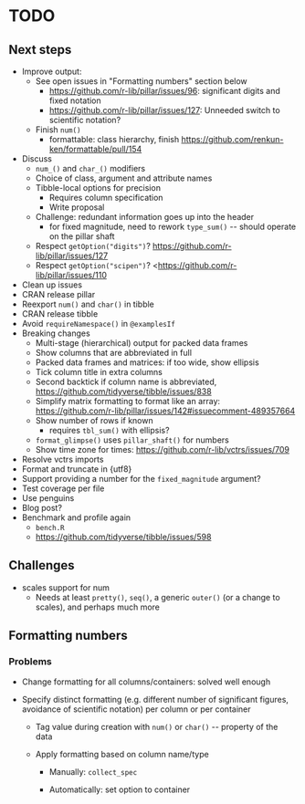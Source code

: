 # TODO

## Next steps

- Improve output:
    - See open issues in "Formatting numbers" section below
        - <https://github.com/r-lib/pillar/issues/96>: significant digits and fixed notation
        - <https://github.com/r-lib/pillar/issues/127>: Unneeded switch to scientific notation?
    - Finish `num()`
        - formattable: class hierarchy, finish <https://github.com/renkun-ken/formattable/pull/154>
- Discuss
    - `num_()` and `char_()` modifiers
    - Choice of class, argument and attribute names
    - Tibble-local options for precision
        - Requires column specification
        - Write proposal
    - Challenge: redundant information goes up into the header
        - for fixed magnitude, need to rework `type_sum()` -- should operate on the pillar shaft
    - Respect `getOption("digits")`? <https://github.com/r-lib/pillar/issues/127>
    - Respect `getOption("scipen")`? <<https://github.com/r-lib/pillar/issues/110>
- Clean up issues
- CRAN release pillar
- Reexport `num()` and `char()` in tibble
- CRAN release tibble
- Avoid `requireNamespace()` in `@examplesIf`
- Breaking changes
    - Multi-stage (hierarchical) output for packed data frames
    - Show columns that are abbreviated in full
    - Packed data frames and matrices: if too wide, show ellipsis
    - Tick column title in extra columns
    - Second backtick if column name is abbreviated, <https://github.com/tidyverse/tibble/issues/838>
    - Simplify matrix formatting to format like an array: <https://github.com/r-lib/pillar/issues/142#issuecomment-489357664>
    - Show number of rows if known
        - requires `tbl_sum()` with ellipsis?
    - `format_glimpse()` uses `pillar_shaft()` for numbers
    - Show time zone for times: <https://github.com/r-lib/vctrs/issues/709>
- Resolve vctrs imports
- Format and truncate in {utf8}
- Support providing a number for the `fixed_magnitude` argument?
- Test coverage per file
- Use penguins
- Blog post?
- Benchmark and profile again
    - `bench.R`
    - <https://github.com/tidyverse/tibble/issues/598>

## Challenges

- scales support for num
    - Needs at least `pretty()`, `seq()`, a generic `outer()` (or a change to scales), and perhaps much more


## Formatting numbers

### Problems

- Change formatting for all columns/containers: solved well enough

- Specify distinct formatting (e.g. different number of significant figures, avoidance of scientific notation) per column or per container

    - Tag value during creation with `num()` or `char()` -- property of the data

    - Apply formatting based on column name/type

        - Manually: `collect_spec`

        - Automatically: set option to container
